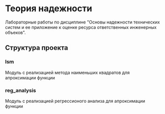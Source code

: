 # Теория надежности
Лабораторные работы по дисциплине "Основы надежности технических систем и ее приложение к оценке ресурса ответственных инженерных объеков".
## Структура проекта
### lsm
Модуль с реализацией метода наименьших квадратов для апроксимации функции
### reg_analysis
Модуль с реализацией регрессионого анализа для апроксимации функции
